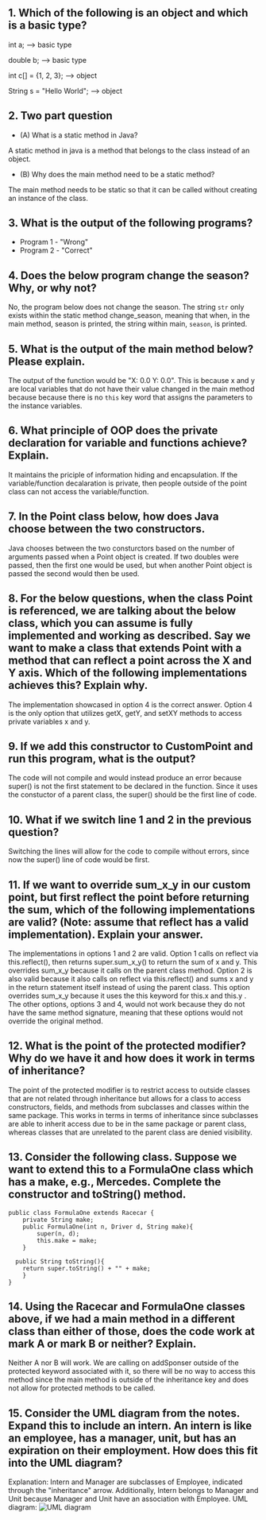 ## 1. Which of the following is an object and which is a basic type?

int a; --> basic type

double b; --> basic type 

int c[] = {1, 2, 3}; --> object

String s = "Hello World"; --> object

## 2. Two part question
- (A) What is a static method in Java?

A static method in java is a method that belongs to the class instead of an object. 

- (B) Why does the main method need to be a static method?

The main method needs to be static so that it can be called without creating an instance of the class. 

## 3. What is the output of the following programs?
- Program 1 - "Wrong"
- Program 2 - "Correct" 

## 4. Does the below program change the season? Why, or why not?
No, the program below does not change the season. The string ```str``` only exists within the static method change_season, 
meaning that when, in the main method, season is printed, the string within main, ```season```, is printed.  

## 5. What is the output of the main method below? Please explain.
The output of the function would be "X: 0.0 Y: 0.0". This is because x and y are local variables that do not have their value changed in the main method because
because there is no ```this``` key word that assigns the parameters to the instance variables. 

## 6. What principle of OOP does the private declaration for variable and functions achieve? Explain.
It maintains the priciple of information hiding and encapsulation. If the variable/function decalaration is private, then people outside of the point class can not access the variable/function. 

## 7. In the Point class below, how does Java choose between the two constructors.
Java chooses between the two consturctors based on the number of arguments passed when a Point object is created. If two doubles were passed, then the first one would be used, but when another Point object is passed the second would then be used.  

## 8. For the below questions, when the class Point is referenced, we are talking about the below class, which you can assume is fully implemented and working as described. Say we want to make a class that extends Point with a method that can reflect a point across the X and Y axis. Which of the following implementations achieves this? Explain why. 
The implementation showcased in option 4 is the correct answer. Option 4 is the only option that utilizes getX, getY, and setXY methods to access private variables x and y. 

## 9. If we add this constructor to CustomPoint and run this program, what is the output?
The code will not compile and would instead produce an error because super() is not the first statement to be declared in the function. Since it uses the constuctor of a parent class, the super() should be the first line of code. 

## 10. What if we switch line 1 and 2 in the previous question?
Switching the lines will allow for the code to compile without errors, since now the super() line of code would be first.

## 11. If we want to override sum_x_y in our custom point, but first reflect the point before returning the sum, which of the following implementations are valid? (Note: assume that reflect has a valid implementation). Explain your answer. 
The implementations in options 1 and 2 are valid. Option 1 calls on reflect via this.reflect(), then returns super.sum_x_y() to return the sum of x and y. This overrides sum_x_y because it calls on the parent class method. Option 2 is also valid because it also calls on reflect via this.reflect() and sums x and y in the return statement itself instead of using the parent class. This option overrides sum_x_y because it uses the this keyword for this.x and this.y . The other options, options 3 and 4, would not work because they do not have the same method signature, meaning that these options would not override the original method. 


## 12. What is the point of the protected modifier? Why do we have it and how does it work in terms of inheritance?
The point of the protected modifier is to restrict access to outside classes that are not related through inheritance but allows for a class to access constructors, fields, and methods from subclasses and classes within the same package. This works in terms in terms of inheritance since subclasses are able to inherit access due to be in the same package or parent class, whereas classes that are unrelated to the parent class are denied visibility. 


## 13. Consider the following class. Suppose we want to extend this to a FormulaOne class which has a make, e.g., Mercedes. Complete the constructor and toString() method.
```
public class FormulaOne extends Racecar {
    private String make;
    public FormulaOne(int n, Driver d, String make){
        super(n, d);
        this.make = make;
    }

  public String toString(){
    return super.toString() + "" + make;
    }
}
```

## 14. Using the Racecar and FormulaOne classes above, if we had a main method in a different class than either of those, does the code work at mark A or mark B or neither? Explain.
Neither A nor B will work. We are calling on addSponser outside of the protected keyword associated with it, so there will be no way to access this method since the main method is outside of the inheritance key and does not allow for protected methods to be called. 

## 15. Consider the UML diagram from the notes. Expand this to include an intern. An intern is like an employee, has a manager, unit, but has an expiration on their employment. How does this fit into the UML diagram?
Explanation: Intern and Manager are subclasses of Employee, indicated through the "inheritance" arrow. Additionally, Intern belongs to Manager and Unit because Manager and Unit have an association with Employee.
UML diagram:
![UML diagram](uml.jpg)




